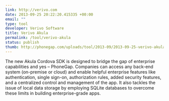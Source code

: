 ```yaml
---
link: http://verivo.com
date: 2013-09-25 20:22:20.415335 +00:00
email: ""
type: tool
developer: Verivo Software
title: Verivo Akula
permalink: /tool/verivo-akula
status: publish
thumb: http://phonegap.com/uploads/tool/2013-09/2013-09-25-verivo-akula.png
---
```


The new Akula Cordova SDK is designed to bridge the gap of enterprise capabilities and yes – PhoneGap. Companies can access any back-end system (on-premise or cloud) and enable helpful enterprise features like authentication, single sign-on, authorization rules, added security features, and a centralized control and management of the app. It also tackles the issue of local data storage by employing SQLite databases to overcome these limits in building enterprise-grade apps.
